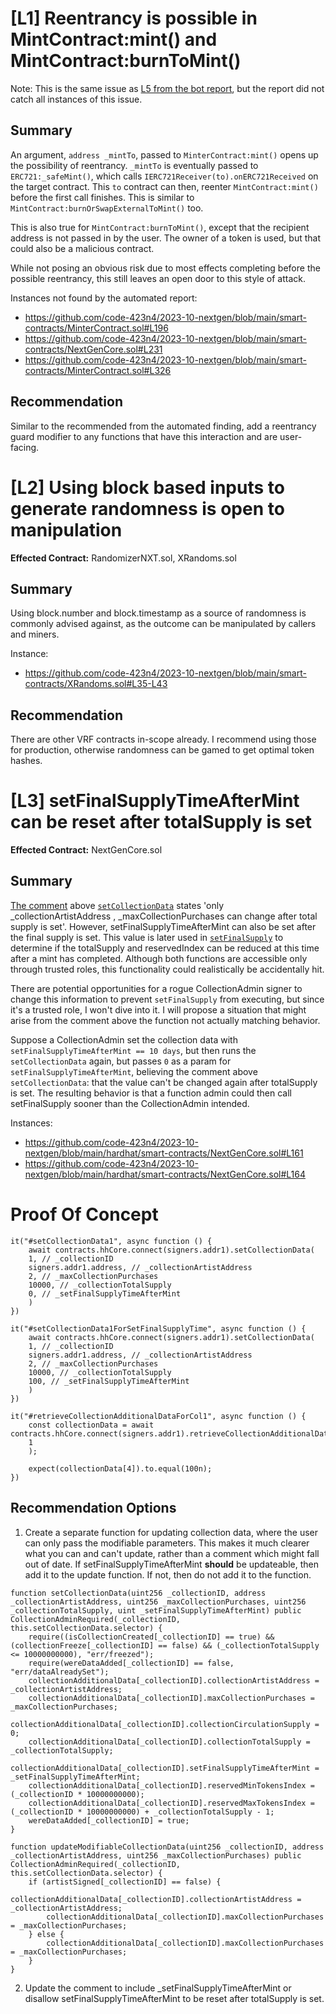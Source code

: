 # [L1] Reentrancy is possible in MintContract:mint() and MintContract:burnToMint()

Note: This is the same issue as [L5 from the bot report](https://gist.github.com/code423n4/b979a00ee3ea3f7d36ee39e2a536ba8a#l-05-functions-calling-contracts-with-transfer-hooks-are-missing-reentrancy-guards), but the report did not catch all instances of this issue.

## Summary
An argument, `address _mintTo`, passed to `MinterContract:mint()` opens up the possibility of reentrancy. `_mintTo` is eventually passed to `ERC721:_safeMint()`, which calls `IERC721Receiver(to).onERC721Received` on the target contract. This `to` contract can then, reenter `MintContract:mint()` before the first call finishes. This is similar to `MintContract:burnOrSwapExternalToMint()` too.

This is also true for `MintContract:burnToMint()`, except that the recipient address is not passed in by the user. The owner of a token is used, but that could also be a malicious contract.

While not posing an obvious risk due to most effects completing before the possible reentrancy, this still leaves an open door to this style of attack.

Instances not found by the automated report:

- https://github.com/code-423n4/2023-10-nextgen/blob/main/smart-contracts/MinterContract.sol#L196
- https://github.com/code-423n4/2023-10-nextgen/blob/main/smart-contracts/NextGenCore.sol#L231
- https://github.com/code-423n4/2023-10-nextgen/blob/main/smart-contracts/MinterContract.sol#L326


## Recommendation
Similar to the recommended from the automated finding, add a reentrancy guard modifier to any functions that have this interaction and are user-facing.

# [L2] Using block based inputs to generate randomness is open to manipulation

**Effected Contract:** RandomizerNXT.sol, XRandoms.sol

## Summary
Using block.number and block.timestamp as a source of randomness is commonly advised against, as the outcome can be manipulated by callers and miners.

Instance:
- https://github.com/code-423n4/2023-10-nextgen/blob/main/smart-contracts/XRandoms.sol#L35-L43

## Recommendation
There are other VRF contracts in-scope already. I recommend using those for production, otherwise randomness can be gamed to get optimal token hashes.

# [L3] setFinalSupplyTimeAfterMint can be reset after totalSupply is set

**Effected Contract:** NextGenCore.sol

## Summary
[The comment](https://github.com/code-423n4/2023-10-nextgen/blob/main/hardhat/smart-contracts/NextGenCore.sol#L145) above [`setCollectionData`](https://github.com/code-423n4/2023-10-nextgen/blob/main/hardhat/smart-contracts/NextGenCore.sol#L147) states 'only _collectionArtistAddress , _maxCollectionPurchases can change after total supply is set'. However, setFinalSupplyTimeAfterMint can also be set after the final supply is set. This value is later used in [`setFinalSupply`](https://github.com/code-423n4/2023-10-nextgen/blob/main/hardhat/smart-contracts/NextGenCore.sol#L307) to determine if the totalSupply and reservedIndex can be reduced at this time after a mint has completed. Although both functions are accessible only through trusted roles, this functionality could realistically be accidentally hit.

There are potential opportunities for a rogue CollectionAdmin signer to change this information to prevent `setFinalSupply` from executing, but since it's a trusted role, I won't dive into it. I will propose a situation that might arise from the comment above the function not actually matching behavior.

Suppose a CollectionAdmin set the collection data with `setFinalSupplyTimeAfterMint == 10 days`, but then runs the `setCollectionData` again, but passes `0` as a param for `setFinalSupplyTimeAfterMint`, believing the comment above `setCollectionData`: that the value can't be changed again after totalSupply is set. The resulting behavior is that a function admin could then call setFinalSupply sooner than the CollectionAdmin intended.

Instances:
- https://github.com/code-423n4/2023-10-nextgen/blob/main/hardhat/smart-contracts/NextGenCore.sol#L161
- https://github.com/code-423n4/2023-10-nextgen/blob/main/hardhat/smart-contracts/NextGenCore.sol#L164

# Proof Of Concept
```solidity
it("#setCollectionData1", async function () {
    await contracts.hhCore.connect(signers.addr1).setCollectionData(
    1, // _collectionID
    signers.addr1.address, // _collectionArtistAddress
    2, // _maxCollectionPurchases
    10000, // _collectionTotalSupply
    0, // _setFinalSupplyTimeAfterMint
    )
})

it("#setCollectionData1ForSetFinalSupplyTime", async function () {
    await contracts.hhCore.connect(signers.addr1).setCollectionData(
    1, // _collectionID
    signers.addr1.address, // _collectionArtistAddress
    2, // _maxCollectionPurchases
    10000, // _collectionTotalSupply
    100, // _setFinalSupplyTimeAfterMint
    )
})

it("#retrieveCollectionAdditionalDataForCol1", async function () {
    const collectionData = await contracts.hhCore.connect(signers.addr1).retrieveCollectionAdditionalData(
    1
    );

    expect(collectionData[4]).to.equal(100n);
})
```

## Recommendation Options
1. Create a separate function for updating collection data, where the user can only pass the modifiable parameters. This makes it much clearer what you can and can't update, rather than a comment which might fall out of date. If setFinalSupplyTimeAfterMint **should** be updateable, then add it to the update function. If not, then do not add it to the function.
```solidity
function setCollectionData(uint256 _collectionID, address _collectionArtistAddress, uint256 _maxCollectionPurchases, uint256 _collectionTotalSupply, uint _setFinalSupplyTimeAfterMint) public CollectionAdminRequired(_collectionID, this.setCollectionData.selector) {
    require((isCollectionCreated[_collectionID] == true) && (collectionFreeze[_collectionID] == false) && (_collectionTotalSupply <= 10000000000), "err/freezed");
    require(wereDataAdded[_collectionID] == false, "err/dataAlreadySet");
    collectionAdditionalData[_collectionID].collectionArtistAddress = _collectionArtistAddress;
    collectionAdditionalData[_collectionID].maxCollectionPurchases = _maxCollectionPurchases;
    collectionAdditionalData[_collectionID].collectionCirculationSupply = 0;
    collectionAdditionalData[_collectionID].collectionTotalSupply = _collectionTotalSupply;
    collectionAdditionalData[_collectionID].setFinalSupplyTimeAfterMint = _setFinalSupplyTimeAfterMint;
    collectionAdditionalData[_collectionID].reservedMinTokensIndex = (_collectionID * 10000000000);
    collectionAdditionalData[_collectionID].reservedMaxTokensIndex = (_collectionID * 10000000000) + _collectionTotalSupply - 1;
    wereDataAdded[_collectionID] = true;
}

function updateModifiableCollectionData(uint256 _collectionID, address _collectionArtistAddress, uint256 _maxCollectionPurchases) public CollectionAdminRequired(_collectionID, this.setCollectionData.selector) {
    if (artistSigned[_collectionID] == false) {
        collectionAdditionalData[_collectionID].collectionArtistAddress = _collectionArtistAddress;
        collectionAdditionalData[_collectionID].maxCollectionPurchases = _maxCollectionPurchases;
    } else {
        collectionAdditionalData[_collectionID].maxCollectionPurchases = _maxCollectionPurchases;
    }
}
```
2. Update the comment to include _setFinalSupplyTimeAfterMint or disallow setFinalSupplyTimeAfterMint to be reset after totalSupply is set.